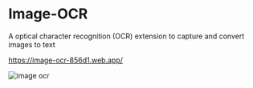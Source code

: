 # Image-OCR
A optical character recognition (OCR) extension to capture and convert images to text

https://image-ocr-856d1.web.app/

<img alt="image ocr" src="https://firebasestorage.googleapis.com/v0/b/image-ocr-856d1.appspot.com/o/Image%20OCR.png?alt=media&token=274fc708-58db-4dca-bdc6-a3a357cf7d22" />
